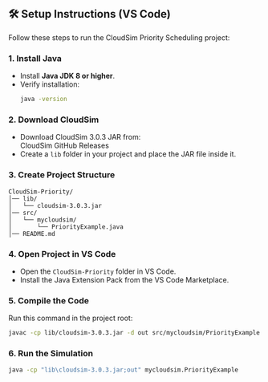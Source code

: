 ## 🛠️ Setup Instructions (VS Code)

Follow these steps to run the CloudSim Priority Scheduling project:

### 1. Install Java
- Install **Java JDK 8 or higher**.  
- Verify installation:
  ```bash
  java -version
  ```

### 2. Download CloudSim
- Download CloudSim 3.0.3 JAR from:  
  CloudSim GitHub Releases
- Create a `lib` folder in your project and place the JAR file inside it.

### 3. Create Project Structure
```
CloudSim-Priority/
│── lib/
│   └── cloudsim-3.0.3.jar
│── src/
│   └── mycloudsim/
│       └── PriorityExample.java
│── README.md
```

### 4. Open Project in VS Code
- Open the `CloudSim-Priority` folder in VS Code.
- Install the Java Extension Pack from the VS Code Marketplace.

### 5. Compile the Code
Run this command in the project root:
```bash
javac -cp lib/cloudsim-3.0.3.jar -d out src/mycloudsim/PriorityExample.java
```

### 6. Run the Simulation
```bash
java -cp "lib\cloudsim-3.0.3.jar;out" mycloudsim.PriorityExample
```